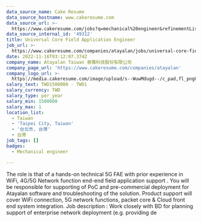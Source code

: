 ```yaml
---
data_source_name: Cake Resume
data_source_hostname: www.cakeresume.com
data_source_url: >-
  https://www.cakeresume.com/jobs?q=mechanical%20engineer&refinementList%5Blang_name%5D%5B0%5D=English&refinementList%5Bsalary_type%5D=per_year&range%5Bsalary_range%5D%5Bmin%5D=1000000&page=3
data_source_internal_id: '49312'
title: Universal Core Field Application Engineer
job_url: >-
  https://www.cakeresume.com/companies/atayalan/jobs/universal-core-field-application-engineer
date: 2022-11-16T03:12:07.374Z
company_name: Atayalan Taiwan 泰雅科技股份有限公司
company_page_url: 'https://www.cakeresume.com/companies/atayalan'
company_logo_url: >-
  https://media.cakeresume.com/image/upload/s--WuwMdugd--/c_pad,fl_png8,h_200,w_200/v1642146921/rwrgmsjwfqdnfyzzjnkc.png
salary_text: TWD1500000 - TWD1
salary_currency: TWD
salary_type: per_year
salary_min: 1500000
salary_max: 1
location_list:
  - Taiwan
  - 'Taipei City, Taiwan'
  - '台北市, 台灣'
  - 台灣
job_tags: []
badges:
  - Mechanical engineer

---
```


The role is that of a hands-on technical 5G FAE with prior experience in WiFi, 4G/5G Network function end-end field application support . You will be responsible for supporting of PoC and pre-commercial deployment for Atayalan software and troubleshooting of the solution. Product support will cover WiFi connection, 5G network functions, packet core & Cloud front end system integration. Job description : Work closely with BD for planning support of enterprise network deployment (e.g. providing de